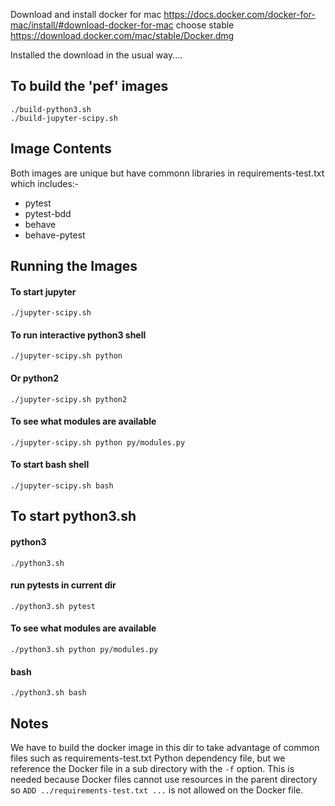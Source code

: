 
Download and install docker for mac
https://docs.docker.com/docker-for-mac/install/#download-docker-for-mac
choose stable
https://download.docker.com/mac/stable/Docker.dmg

Installed the download in the usual way....

## To build the 'pef' images
```
./build-python3.sh
./build-jupyter-scipy.sh
```

## Image Contents
Both images are unique but have commonn libraries in requirements-test.txt
which includes:-
* pytest
* pytest-bdd
* behave
* behave-pytest

## Running the Images
#### To start jupyter
`./jupyter-scipy.sh`

#### To run interactive python3 shell
`./jupyter-scipy.sh python`

#### Or python2
`./jupyter-scipy.sh python2`

#### To see what modules are available
`./jupyter-scipy.sh python py/modules.py`

#### To start bash shell
`./jupyter-scipy.sh bash`

## To start python3.sh

#### python3
`./python3.sh`

#### run pytests in current dir
`./python3.sh pytest`

#### To see what modules are available
`./python3.sh python py/modules.py`

#### bash
`./python3.sh bash`


## Notes

We have to build the docker image in this dir to take advantage of common files such 
as requirements-test.txt Python dependency file, but we reference the Docker file 
in a sub directory with the `-f` option.
This is needed because Docker files cannot use resources in the parent directory
so `ADD ../requirements-test.txt ...` is not allowed on the Docker file.
